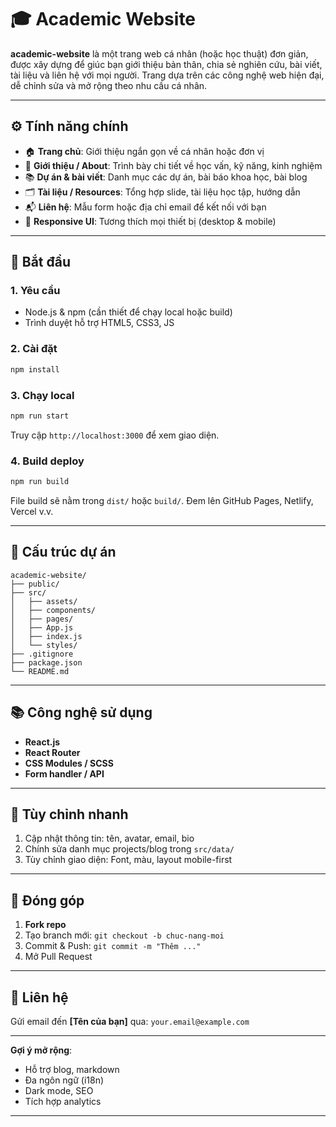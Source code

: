 # 🎓 Academic Website

**academic-website** là một trang web cá nhân (hoặc học thuật) đơn giản, được xây dựng để giúc bạn giới thiệu bản thân, chia sẻ nghiên cứu, bài viết, tài liệu và liên hệ với mọi người. Trang dựa trên các công nghệ web hiện đại, dễ chỉnh sửa và mở rộng theo nhu cầu cá nhân.

---

## ⚙️ Tính năng chính

* 🏠 **Trang chủ**: Giới thiệu ngắn gọn về cá nhân hoặc đơn vị
* 📄 **Giới thiệu / About**: Trình bày chi tiết về học vấn, kỹ năng, kinh nghiệm
* 📚 **Dự án & bài viết**: Danh mục các dự án, bài báo khoa học, bài blog
* 🗂️ **Tài liệu / Resources**: Tổng hợp slide, tài liệu học tập, hướng dẫn
* 📬 **Liên hệ**: Mẫu form hoặc địa chỉ email để kết nối với bạn
* 📱 **Responsive UI**: Tương thích mọi thiết bị (desktop & mobile)

---

## 🚀 Bắt đầu

### 1. Yêu cầu

* Node.js & npm (cần thiết để chạy local hoặc build)
* Trình duyệt hỗ trợ HTML5, CSS3, JS

### 2. Cài đặt

```bash
npm install
```

### 3. Chạy local

```bash
npm run start
```

Truy cập `http://localhost:3000` để xem giao diện.

### 4. Build deploy

```bash
npm run build
```

File build sẽ nằm trong `dist/` hoặc `build/`. Đem lên GitHub Pages, Netlify, Vercel v.v.

---

## 🧹 Cấu trúc dự án

```
academic-website/
├── public/
├── src/
│   ├── assets/
│   ├── components/
│   ├── pages/
│   ├── App.js
│   ├── index.js
│   └── styles/
├── .gitignore
├── package.json
└── README.md
```

---

## 📚 Công nghệ sử dụng

* **React.js**
* **React Router**
* **CSS Modules / SCSS**
* **Form handler / API**

---

## 📌 Tùy chỉnh nhanh

1. Cập nhật thông tin: tên, avatar, email, bio
2. Chính sửa danh mục projects/blog trong `src/data/`
3. Tùy chỉnh giao diện: Font, màu, layout mobile-first

---

## 🔧 Đóng góp

1. **Fork repo**
2. Tạo branch mới: `git checkout -b chuc-nang-moi`
3. Commit & Push: `git commit -m "Thêm ..."`
4. Mở Pull Request

---

## 📢 Liên hệ

Gửi email đến **\[Tên của bạn]** qua: `your.email@example.com`

---

**Gợi ý mở rộng**:

* Hỗ trợ blog, markdown
* Đa ngôn ngữ (i18n)
* Dark mode, SEO
* Tích hợp analytics

---
